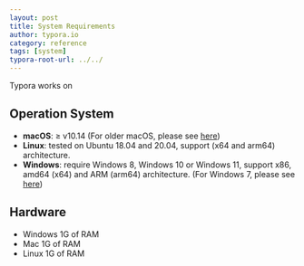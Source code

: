 ```yaml
---
layout: post
title: System Requirements
author: typora.io
category: reference
tags: [system]
typora-root-url: ../../
---
```


Typora works on

## Operation System

- **macOS**: ≥ v10.14 (For older macOS, please see [here](/Older-macOS-Support/))
- **Linux**: tested on Ubuntu 18.04 and 20.04, support (x64 and arm64) architecture. 
- **Windows**: require Windows 8, Windows 10 or Windows 11, support x86, amd64 (x64) and ARM (arm64) architecture. (For Windows 7, please see [here](/Older-Windows-Support/))

## Hardware

- Windows
  1G of RAM
- Mac
  1G of RAM
- Linux
  1G of RAM
